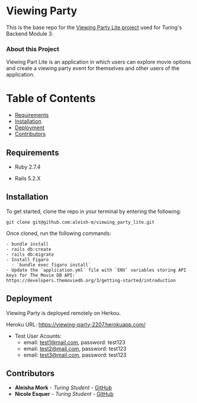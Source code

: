 # Viewing Party

This is the base repo for the [Viewing Party Lite project](https://backend.turing.io/module3/projects/viewing_party_lite) used for Turing's Backend Module 3.

### About this Project

Viewing Part Lite is an application in which users can explore movie options and create a viewing party event for themselves and other users of the application.

# Table of Contents

- [Requirements](https://github.com/aleish-m/viewing_party_lite/blob/main/README.md#requirements)
- [Installation](https://github.com/aleish-m/viewing_party_lite/blob/main/README.md#installation)
- [Deployment](https://github.com/aleish-m/viewing_party_lite/blob/main/README.md#deployment)
- [Contributors](https://github.com/aleish-m/viewing_party_lite/blob/main/README.md#contributors)

## Requirements

- Ruby 2.7.4

- Rails 5.2.X

## Installation

To get started, clone the repo in your terminal by entering the following:
```
git clone git@github.com:aleish-m/viewing_party_lite.git
```

Once cloned, run the following commands:
```
- bundle install
- rails db:create
- rails db:migrate
- Install Figaro
  - `bundle exec figaro install`
- Update the `application.yml` file with `ENV` variables storing API keys for The Movie DB API: https://developers.themoviedb.org/3/getting-started/introduction
```

## Deployment

Viewing Party is deployed remotely on Herkou.

Heroku URL: https://viewing-party-2207.herokuapp.com/

- Test User Acounts: 
  - email: test1@mail.com, password: test123 
  - email: test2@mail.com, password: test123 
  - email: test3@mail.com, password: test123 



## Contributors
- **Aleisha Mork** - *Turing Student* - [GitHub](https://github.com/aleish-m)
- **Nicole Esquer** - *Turing Student* - [GitHub](https://github.com/nicole-esquer)

